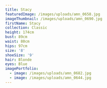 ```yaml
---
title: Stacy
featuredImage: /images/uploads/amn_0658.jpg
imageThumbnail: /images/uploads/amn_0690.jpg
firstName: Stacy
collection: Classic
height: 174cm
bust: 89cm
waist: 80cm
hips: 97cm
size: '8'
shoeSize: '9'
hair: Blonde
eyes: Blue
imagePortfolio:
  - image: /images/uploads/amn_0682.jpg
  - image: /images/uploads/amn_0644.jpg
---
```


